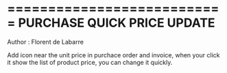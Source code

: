 ===========================
PURCHASE QUICK PRICE UPDATE
===========================

Author : Florent de Labarre

Add icon near the unit price in purchace order and invoice, when your click it show the list of product price, you can change it quickly.
